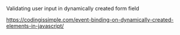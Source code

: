 Validating user input in dynamically created form field

https://codingissimple.com/event-binding-on-dynamically-created-elements-in-javascript/
